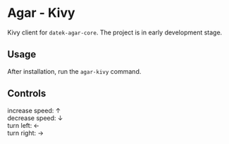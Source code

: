 # Agar - Kivy
Kivy client for `datek-agar-core`.
The project is in early development stage.

## Usage
After installation, run the `agar-kivy` command.

## Controls
increase speed: &#8593;  
decrease speed: &#8595;  
turn left: &#8592;  
turn right: &#8594;